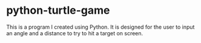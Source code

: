 # python-turtle-game
This is a program I created using Python. It is designed for the user to input an angle and a distance to try to hit a target on screen.
